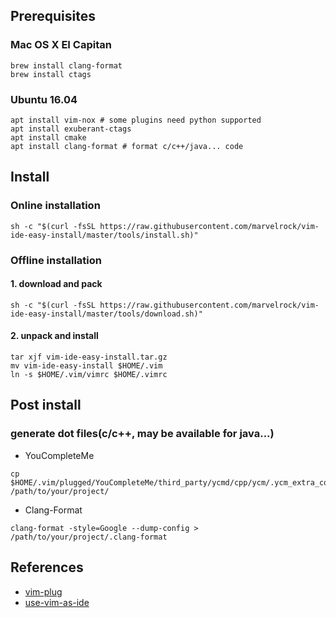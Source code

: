 ## Prerequisites
### Mac OS X EI Capitan
```shell
brew install clang-format
brew install ctags
```

### Ubuntu 16.04
```shell
apt install vim-nox # some plugins need python supported
apt install exuberant-ctags
apt install cmake
apt install clang-format # format c/c++/java... code
```

## Install
### Online installation
```shell
sh -c "$(curl -fsSL https://raw.githubusercontent.com/marvelrock/vim-ide-easy-install/master/tools/install.sh)"
```
### Offline installation
#### 1. download and pack
```shell
sh -c "$(curl -fsSL https://raw.githubusercontent.com/marvelrock/vim-ide-easy-install/master/tools/download.sh)"
```
#### 2. unpack and install
```shell
tar xjf vim-ide-easy-install.tar.gz
mv vim-ide-easy-install $HOME/.vim
ln -s $HOME/.vim/vimrc $HOME/.vimrc
```

## Post install
### generate dot files(c/c++, may be available for java...)
- YouCompleteMe
```shell
cp $HOME/.vim/plugged/YouCompleteMe/third_party/ycmd/cpp/ycm/.ycm_extra_conf.py /path/to/your/project/
```
- Clang-Format
```shell
clang-format -style=Google --dump-config > /path/to/your/project/.clang-format
```

## References
- [vim-plug](https://github.com/junegunn/vim-plug)
- [use-vim-as-ide](https://github.com/yangyangwithgnu/use_vim_as_ide)
